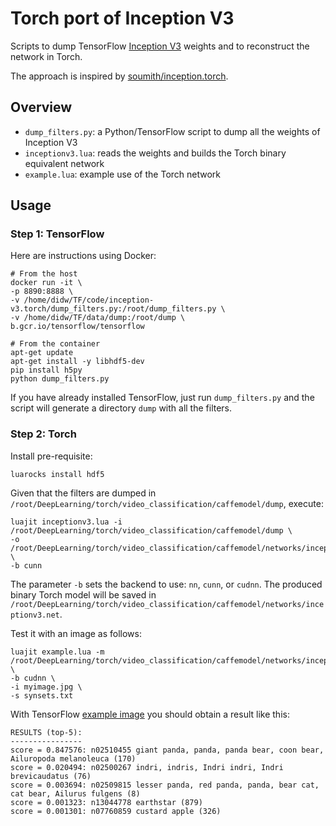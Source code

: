 # Torch port of Inception V3

Scripts to dump TensorFlow [Inception V3](https://tensorflow.org/tutorials/image_recognition/) weights and to reconstruct the
network in Torch.

The approach is inspired by [soumith/inception.torch](https://github.com/soumith/inception.torch).

## Overview

* `dump_filters.py`: a Python/TensorFlow script to dump all the weights of Inception V3
* `inceptionv3.lua`: reads the weights and builds the Torch binary equivalent network
* `example.lua`: example use of the Torch network

## Usage

### Step 1: TensorFlow

Here are instructions using Docker:

```
# From the host
docker run -it \
-p 8890:8888 \
-v /home/didw/TF/code/inception-v3.torch/dump_filters.py:/root/dump_filters.py \
-v /home/didw/TF/data/dump:/root/dump \
b.gcr.io/tensorflow/tensorflow

# From the container
apt-get update
apt-get install -y libhdf5-dev
pip install h5py
python dump_filters.py
```

If you have already installed TensorFlow, just run `dump_filters.py` and the
script will generate a directory `dump` with all the filters.

### Step 2: Torch

Install pre-requisite:

```
luarocks install hdf5
```

Given that the filters are dumped in `/root/DeepLearning/torch/video_classification/caffemodel/dump`, execute:

```
luajit inceptionv3.lua -i /root/DeepLearning/torch/video_classification/caffemodel/dump \
-o /root/DeepLearning/torch/video_classification/caffemodel/networks/inceptionv3.net \
-b cunn
```

The parameter `-b` sets the backend to use: `nn`, `cunn`, or `cudnn`. The produced binary Torch model will
be saved in `/root/DeepLearning/torch/video_classification/caffemodel/networks/inceptionv3.net`.

Test it with an image as follows:

```
luajit example.lua -m /root/DeepLearning/torch/video_classification/caffemodel/networks/inceptionv3.net \
-b cudnn \
-i myimage.jpg \
-s synsets.txt
```

With TensorFlow [example image](https://www.tensorflow.org/versions/master/images/cropped_panda.jpg) you should obtain
a result like this:

```
RESULTS (top-5):
----------------
score = 0.847576: n02510455 giant panda, panda, panda bear, coon bear, Ailuropoda melanoleuca (170)
score = 0.020494: n02500267 indri, indris, Indri indri, Indri brevicaudatus (76)
score = 0.003694: n02509815 lesser panda, red panda, panda, bear cat, cat bear, Ailurus fulgens (8)
score = 0.001323: n13044778 earthstar (879)
score = 0.001301: n07760859 custard apple (326)
```

